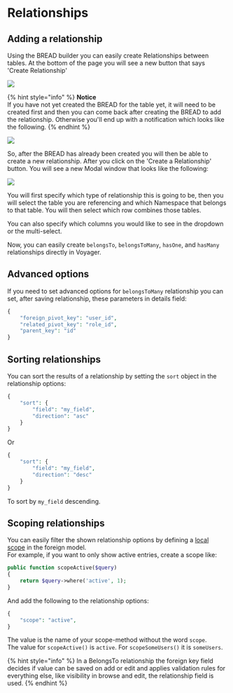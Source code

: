 # Relationships

## Adding a relationship

Using the BREAD builder you can easily create Relationships between tables. At the bottom of the page you will see a new button that says 'Create Relationship'

![](../.gitbook/assets/bread_relationship.png)

{% hint style="info" %}
**Notice**  
If you have not yet created the BREAD for the table yet, it will need to be created first and then you can come back after creating the BREAD to add the relationship. Otherwise you'll end up with a notification which looks like the following.
{% endhint %}

![](../.gitbook/assets/bread_relationship_no_bread.png)

So, after the BREAD has already been created you will then be able to create a new relationship. After you click on the 'Create a Relationship' button. You will see a new Modal window that looks like the following:

![](../.gitbook/assets/bread_relationship_form.png)

You will first specify which type of relationship this is going to be, then you will select the table you are referencing and which Namespace that belongs to that table. You will then select which row combines those tables.

You can also specify which columns you would like to see in the dropdown or the multi-select.

Now, you can easily create `belongsTo`, `belongsToMany`, `hasOne`, and `hasMany` relationships directly in Voyager.

## Advanced options

If you need to set advanced options for `belongsToMany` relationship you can set, after saving relationship, these parameters in details field:

```php
{
    "foreign_pivot_key": "user_id",
    "related_pivot_key": "role_id",
    "parent_key": "id"
}
```

## Sorting relationships

You can sort the results of a relationship by setting the `sort` object in the relationship options:

```php
{
    "sort": {
        "field": "my_field",
        "direction": "asc"
    }
}
```

Or

```php
{
    "sort": {
        "field": "my_field",
        "direction": "desc"
    }
}
```
To sort by `my_field` descending.


## Scoping relationships

You can easily filter the shown relationship options by defining a [local scope](https://laravel.com/docs/eloquent#local-scopes) in the foreign model.  
For example, if you want to only show active entries, create a scope like:

```php
public function scopeActive($query)
{
    return $query->where('active', 1);
}
```

And add the following to the relationship options:

```php
{
    "scope": "active",
}
```

The value is the name of your scope-method without the word `scope`.  
The value for `scopeActive()` is `active`. For `scopeSomeUsers()` it is `someUsers`.

{% hint style="info" %}
In a BelongsTo relationship the foreign key field decides if value can be saved on add or edit and applies validation rules for everything else, like visibility in browse and edit, the relationship field is used.
{% endhint %}
